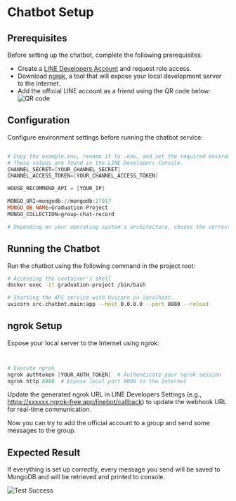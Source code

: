# Chatbot Setup

## Prerequisites

Before setting up the chatbot, complete the following prerequisites:
- Create a [LINE Developers Account](https://account.line.biz/login?redirectUri=https%3A%2F%2Fdevelopers.line.biz%2Fconsole%2Fchannel%2Fnew%3Ftype%3Dline-login) and request role access.
- Download [ngrok](https://ngrok.com/download), a tool that will expose your local development server to the Internet.
- Add the official LINE account as a friend using the QR code below:
  ![QR code](https://github.com/Fang-4-Group/Graduation-Project/assets/82760846/c369e78a-5553-424e-8ac5-8b0042772d66)

## Configuration

Configure environment settings before running the chatbot service:

```powershell

# Copy the example.env, rename it to .env, and set the required environment variables:
# These values are found in the LINE Developers Console.
CHANNEL_SECRET=[YOUR_CHANNEL_SECRET]
CHANNEL_ACCESS_TOKEN=[YOUR_CHANNEL_ACCESS_TOKEN]

HOUSE_RECOMMEND_API = [YOUR_IP]

MONGO_URI=mongodb://mongodb:27017
MONGO_DB_NAME=Graduation-Project
MONGO_COLLECTION=group-chat-record

# Depending on your operating system's architecture, choose the correct build (amd/arm).
```

## Running the Chatbot

Run the chatbot using the following command in the project root:

```bash
# Accessing the container's shell
docker exec -it graduation-project /bin/bash

# Starting the API service with Uvicorn on localhost
uvicorn src.chatbot.main:app --host 0.0.0.0 --port 8080 --reload
```

## ngrok Setup

Expose your local server to the Internet using ngrok:

```powershell


# Execute ngrok
ngrok authtoken [YOUR_AUTH_TOKEN]  # Authenticate your ngrok session
ngrok http 8080  # Expose local port 8080 to the Internet
```

Update the generated ngrok URL in LINE Developers Settings (e.g., https://xxxxxx.ngrok-free.app/linebot/callback) to update the webhook URL for real-time communication.

Now you can try to add the official account to a group and send some messages to the group.

## Expected Result

If everything is set up correctly, every message you send will be saved to MongoDB and will be retrieved and printed to console.

![Test Success](https://github.com/Fang-4-Group/Graduation-Project/assets/82760846/1675bee8-4d68-473c-bb01-e80ae1474632)
